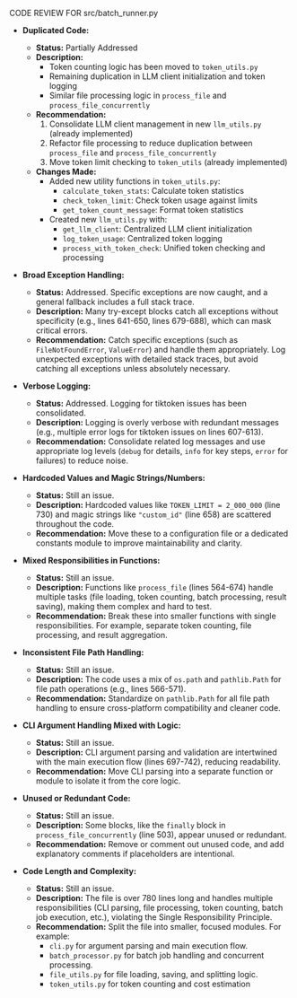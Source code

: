 CODE REVIEW FOR src/batch_runner.py

- **Duplicated Code:**
  - **Status:** Partially Addressed
  - **Description:**
    - Token counting logic has been moved to `token_utils.py`
    - Remaining duplication in LLM client initialization and token logging
    - Similar file processing logic in `process_file` and `process_file_concurrently`
  - **Recommendation:**
    1. Consolidate LLM client management in new `llm_utils.py` (already implemented)
    2. Refactor file processing to reduce duplication between `process_file` and `process_file_concurrently`
    3. Move token limit checking to `token_utils` (already implemented)
  - **Changes Made:**
    - Added new utility functions in `token_utils.py`:
      - `calculate_token_stats`: Calculate token statistics
      - `check_token_limit`: Check token usage against limits
      - `get_token_count_message`: Format token statistics
    - Created new `llm_utils.py` with:
      - `get_llm_client`: Centralized LLM client initialization
      - `log_token_usage`: Centralized token logging
      - `process_with_token_check`: Unified token checking and processing

- **Broad Exception Handling:**
  - **Status:** Addressed. Specific exceptions are now caught, and a general fallback includes a full stack trace.
  - **Description:** Many try-except blocks catch all exceptions without specificity (e.g., lines 641-650, lines 679-688), which can mask critical errors.
  - **Recommendation:** Catch specific exceptions (such as `FileNotFoundError`, `ValueError`) and handle them appropriately. Log unexpected exceptions with detailed stack traces, but avoid catching all exceptions unless absolutely necessary.

- **Verbose Logging:**
  - **Status:** Addressed. Logging for tiktoken issues has been consolidated.
  - **Description:** Logging is overly verbose with redundant messages (e.g., multiple error logs for tiktoken issues on lines 607-613).
  - **Recommendation:** Consolidate related log messages and use appropriate log levels (`debug` for details, `info` for key steps, `error` for failures) to reduce noise.

- **Hardcoded Values and Magic Strings/Numbers:**
  - **Status:** Still an issue.
  - **Description:** Hardcoded values like `TOKEN_LIMIT = 2_000_000` (line 730) and magic strings like `"custom_id"` (line 658) are scattered throughout the code.
  - **Recommendation:** Move these to a configuration file or a dedicated constants module to improve maintainability and clarity.

- **Mixed Responsibilities in Functions:**
  - **Status:** Still an issue.
  - **Description:** Functions like `process_file` (lines 564-674) handle multiple tasks (file loading, token counting, batch processing, result saving), making them complex and hard to test.
  - **Recommendation:** Break these into smaller functions with single responsibilities. For example, separate token counting, file processing, and result aggregation.

- **Inconsistent File Path Handling:**
  - **Status:** Still an issue.
  - **Description:** The code uses a mix of `os.path` and `pathlib.Path` for file path operations (e.g., lines 566-571).
  - **Recommendation:** Standardize on `pathlib.Path` for all file path handling to ensure cross-platform compatibility and cleaner code.

- **CLI Argument Handling Mixed with Logic:**
  - **Status:** Still an issue.
  - **Description:** CLI argument parsing and validation are intertwined with the main execution flow (lines 697-742), reducing readability.
  - **Recommendation:** Move CLI parsing into a separate function or module to isolate it from the core logic.

- **Unused or Redundant Code:**
  - **Status:** Still an issue.
  - **Description:** Some blocks, like the `finally` block in `process_file_concurrently` (line 503), appear unused or redundant.
  - **Recommendation:** Remove or comment out unused code, and add explanatory comments if placeholders are intentional.

- **Code Length and Complexity:**
  - **Status:** Still an issue.
  - **Description:** The file is over 780 lines long and handles multiple responsibilities (CLI parsing, file processing, token counting, batch job execution, etc.), violating the Single Responsibility Principle.
  - **Recommendation:** Split the file into smaller, focused modules. For example:
    - `cli.py` for argument parsing and main execution flow.
    - `batch_processor.py` for batch job handling and concurrent processing.
    - `file_utils.py` for file loading, saving, and splitting logic.
    - `token_utils.py` for token counting and cost estimation
